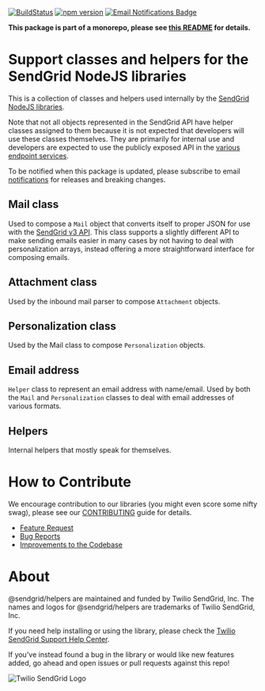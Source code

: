 [![BuildStatus](https://travis-ci.com/sendgrid/sendgrid-nodejs.svg?branch=main)](https://travis-ci.com/sendgrid/sendgrid-nodejs)
[![npm version](https://badge.fury.io/js/%40sendgrid%2Fclient.svg)](https://www.npmjs.com/org/sendgrid)
[![Email Notifications Badge](https://dx.sendgrid.com/badge/nodejs)](https://dx.sendgrid.com/newsletter/nodejs)

**This package is part of a monorepo, please see [this README](../../README.md) for details.**

# Support classes and helpers for the SendGrid NodeJS libraries
This is a collection of classes and helpers used internally by the
[SendGrid NodeJS libraries](https://www.npmjs.com/org/sendgrid).

Note that not all objects represented in the SendGrid API have helper classes assigned to them because it is not expected that developers will use these classes themselves. They are primarily for internal use and developers are expected to use the publicly exposed API in the [various endpoint services](https://www.npmjs.com/org/sendgrid).

To be notified when this package is updated, please subscribe to email [notifications](https://dx.sendgrid.com/newsletter/nodejs) for releases and breaking changes.

## Mail class
Used to compose a `Mail` object that converts itself to proper JSON for use with the [SendGrid v3 API](https://sendgrid.com/docs/API_Reference/api_v3.html). This class supports a slightly different API to make sending emails easier in many cases by not having to deal with personalization arrays, instead offering a more straightforward interface for composing emails.

## Attachment class
Used by the inbound mail parser to compose `Attachment` objects.

## Personalization class
Used by the Mail class to compose `Personalization` objects.

## Email address
`Helper` class to represent an email address with name/email. Used by both the `Mail` and `Personalization` classes to deal with email addresses of various formats.

## Helpers
Internal helpers that mostly speak for themselves.

<a name="contribute"></a>
# How to Contribute

We encourage contribution to our libraries (you might even score some nifty swag), please see our [CONTRIBUTING](https://github.com/sendgrid/sendgrid-nodejs/blob/HEAD/CONTRIBUTING.md) guide for details.

* [Feature Request](../../CONTRIBUTING.md#feature-request)
* [Bug Reports](../../CONTRIBUTING.md#submit-a-bug-report)
* [Improvements to the Codebase](../../CONTRIBUTING.md#improvements-to-the-codebase)

<a name="about"></a>
# About

@sendgrid/helpers are maintained and funded by Twilio SendGrid, Inc. The names and logos for @sendgrid/helpers are trademarks of Twilio SendGrid, Inc.

If you need help installing or using the library, please check the [Twilio SendGrid Support Help Center](https://support.sendgrid.com).

If you've instead found a bug in the library or would like new features added, go ahead and open issues or pull requests against this repo!

![Twilio SendGrid Logo](../../twilio_sendgrid_logo.png)
